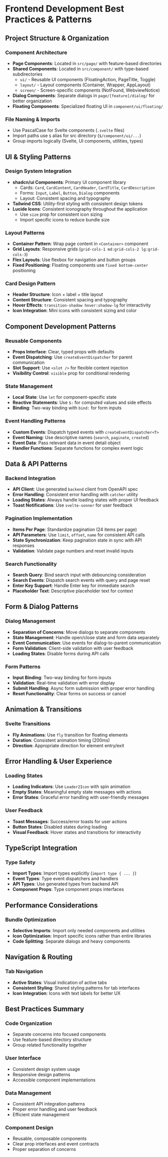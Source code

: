 # Frontend Development Best Practices & Patterns

## Project Structure & Organization

### Component Architecture

- **Page Components**: Located in `src/page/` with feature-based directories
- **Shared Components**: Located in `src/component/` with type-based subdirectories
    - `ui/` - Reusable UI components (FloatingAction, PageTitle, Toggle)
    - `layout/` - Layout components (Container, Wrapper, AppLayout)
    - `screen/` - Screen-specific components (NotFound, WebviewNotice)
- **Dialog Components**: Separate dialogs in `page/[feature]/dialog/` for better organization
- **Floating Components**: Specialized floating UI in `component/ui/floating/`

### File Naming & Imports

- Use PascalCase for Svelte components (`.svelte` files)
- Import paths use `$` alias for src directory (`$/component/ui/...`)
- Group imports logically (Svelte, UI components, utilities, types)

## UI & Styling Patterns

### Design System Integration

- **shadcn/ui Components**: Primary UI component library
    - Cards: `Card`, `CardContent`, `CardHeader`, `CardTitle`, `CardDescription`
    - Forms: `Input`, `Label`, `Button`, `Dialog` components
    - Layout: Consistent spacing and typography
- **Tailwind CSS**: Utility-first styling with consistent design tokens
- **Lucide Icons**: Consistent iconography throughout the application
    - Use `size` prop for consistent icon sizing
    - Import specific icons to reduce bundle size

### Layout Patterns

- **Container Pattern**: Wrap page content in `<Container>` component
- **Grid Layouts**: Responsive grids (`grid-cols-1 md:grid-cols-2 lg:grid-cols-3`)
- **Flex Layouts**: Use flexbox for navigation and button groups
- **Fixed Positioning**: Floating components use `fixed bottom-center` positioning

### Card Design Pattern

- **Header Structure**: Icon + label + title layout
- **Content Structure**: Consistent spacing and typography
- **Hover Effects**: `transition-shadow hover:shadow-lg` for interactivity
- **Icon Integration**: Mini icons with consistent sizing and color

## Component Development Patterns

### Reusable Components

- **Props Interface**: Clear, typed props with defaults
- **Event Dispatching**: Use `createEventDispatcher` for parent communication
- **Slot Support**: Use `<slot />` for flexible content injection
- **Visibility Control**: `visible` prop for conditional rendering

### State Management

- **Local State**: Use `let` for component-specific state
- **Reactive Statements**: Use `$:` for computed values and side effects
- **Binding**: Two-way binding with `bind:` for form inputs

### Event Handling Patterns

- **Custom Events**: Dispatch typed events with `createEventDispatcher<T>`
- **Event Naming**: Use descriptive names (`search`, `paginate`, `created`)
- **Event Data**: Pass relevant data in event detail object
- **Handler Functions**: Separate functions for complex event logic

## Data & API Patterns

### Backend Integration

- **API Client**: Use generated `backend` client from OpenAPI spec
- **Error Handling**: Consistent error handling with `catcher` utility
- **Loading States**: Always handle loading states with proper UI feedback
- **Toast Notifications**: Use `svelte-sonner` for user feedback

### Pagination Implementation

- **Items Per Page**: Standardize pagination (24 items per page)
- **API Parameters**: Use `limit`, `offset`, `name` for consistent API calls
- **State Synchronization**: Keep pagination state in sync with API responses
- **Validation**: Validate page numbers and reset invalid inputs

### Search Functionality

- **Search Query**: Bind search input with debouncing consideration
- **Search Events**: Dispatch search events with query and page reset
- **Enter Key Support**: Handle Enter key for immediate search
- **Placeholder Text**: Descriptive placeholder text for context

## Form & Dialog Patterns

### Dialog Management

- **Separation of Concerns**: Move dialogs to separate components
- **State Management**: Handle open/close state and form data separately
- **Event Communication**: Use events for dialog-to-parent communication
- **Form Validation**: Client-side validation with user feedback
- **Loading States**: Disable forms during API calls

### Form Patterns

- **Input Binding**: Two-way binding for form inputs
- **Validation**: Real-time validation with error display
- **Submit Handling**: Async form submission with proper error handling
- **Reset Functionality**: Clear forms on success or cancel

## Animation & Transitions

### Svelte Transitions

- **Fly Animations**: Use `fly` transition for floating elements
- **Duration**: Consistent animation timing (200ms)
- **Direction**: Appropriate direction for element entry/exit

## Error Handling & User Experience

### Loading States

- **Loading Indicators**: Use `Loader2Icon` with spin animation
- **Empty States**: Meaningful empty state messages with actions
- **Error States**: Graceful error handling with user-friendly messages

### User Feedback

- **Toast Messages**: Success/error toasts for user actions
- **Button States**: Disabled states during loading
- **Visual Feedback**: Hover states and transitions for interactivity

## TypeScript Integration

### Type Safety

- **Import Types**: Import types explicitly (`import type { ... }`)
- **Event Types**: Type event dispatchers and handlers
- **API Types**: Use generated types from backend API
- **Component Props**: Type component props interfaces

## Performance Considerations

### Bundle Optimization

- **Selective Imports**: Import only needed components and utilities
- **Icon Optimization**: Import specific icons rather than entire libraries
- **Code Splitting**: Separate dialogs and heavy components

## Navigation & Routing

### Tab Navigation

- **Active States**: Visual indication of active tabs
- **Consistent Styling**: Shared styling patterns for tab interfaces
- **Icon Integration**: Icons with text labels for better UX

## Best Practices Summary

### Code Organization

- Separate concerns into focused components
- Use feature-based directory structure
- Group related functionality together

### User Interface

- Consistent design system usage
- Responsive design patterns
- Accessible component implementations

### Data Management

- Consistent API integration patterns
- Proper error handling and user feedback
- Efficient state management

### Component Design

- Reusable, composable components
- Clear prop interfaces and event contracts
- Proper separation of concerns
